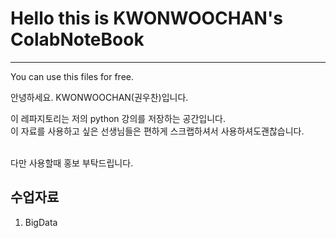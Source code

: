 # Hello this is KWONWOOCHAN's ColabNoteBook

---  

You can use this files for free.  

  
  
  안녕하세요. 
  KWONWOOCHAN(권우찬)입니다.
  
  이 레파지토리는 저의 python 강의를 저장하는 공간입니다.  
  이 자료를 사용하고 싶은 선생님들은 편하게 스크랩하셔서 사용하셔도괜찮습니다.
  
  <br>
  다만 사용할때 홍보 부탁드립니다.
  
  ## 수업자료
  
  1.  BigData
  
